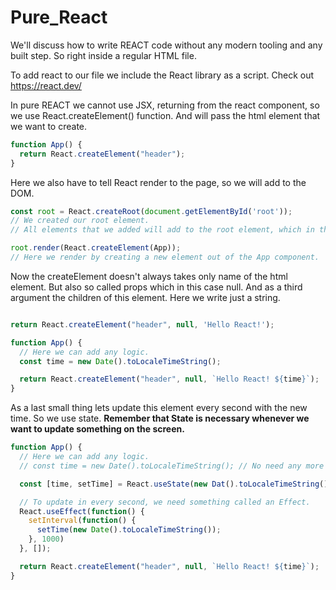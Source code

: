 
# Pure_React

We'll discuss how to write REACT code without any modern tooling and any built step. So right inside a regular HTML file.

To add react to our file we include the React library as a script.
Check out <https://react.dev/>

In pure REACT we cannot use JSX, returning from the react component, so we use React.createElement() function. And will pass the html element that we want to create.  

```js
function App() {
  return React.createElement("header");
}
```

Here we also have to tell React render to the page, so we will add to the DOM.

```js
const root = React.createRoot(document.getElementById('root')); 
// We created our root element. 
// All elements that we added will add to the root element, which in this case div with id root.

root.render(React.createElement(App));
// Here we render by creating a new element out of the App component.
```

Now the createElement doesn't always takes only name of the html element. But also so called props which in this case null. And as  a third argument the children of this element. Here we write just a string.

```js

return React.createElement("header", null, 'Hello React!');

```

```js
function App() {
  // Here we can add any logic.
  const time = new Date().toLocaleTimeString();

  return React.createElement("header", null, `Hello React! ${time}`);
}
```

As a last small thing lets update this element every second with the new time. So we use state. **Remember that State is necessary whenever we want to update something on the screen.**  

```js
function App() {
  // Here we can add any logic.
  // const time = new Date().toLocaleTimeString(); // No need any more

  const [time, setTime] = React.useState(new Dat().toLocaleTimeString());

  // To update in every second, we need something called an Effect.
  React.useEffect(function() {
    setInterval(function() {
      setTime(new Date().toLocaleTimeString());
    }, 1000)
  }, []);

  return React.createElement("header", null, `Hello React! ${time}`);
}
```
